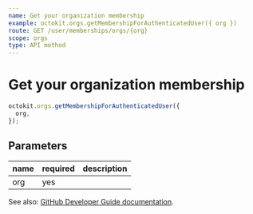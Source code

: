 ```yaml
---
name: Get your organization membership
example: octokit.orgs.getMembershipForAuthenticatedUser({ org })
route: GET /user/memberships/orgs/{org}
scope: orgs
type: API method
---
```


# Get your organization membership

```js
octokit.orgs.getMembershipForAuthenticatedUser({
  org,
});
```

## Parameters

<table>
  <thead>
    <tr>
      <th>name</th>
      <th>required</th>
      <th>description</th>
    </tr>
  </thead>
  <tbody>
    <tr><td>org</td><td>yes</td><td>

</td></tr>
  </tbody>
</table>

See also: [GitHub Developer Guide documentation](https://developer.github.com/v3/orgs/members/#get-your-organization-membership).
